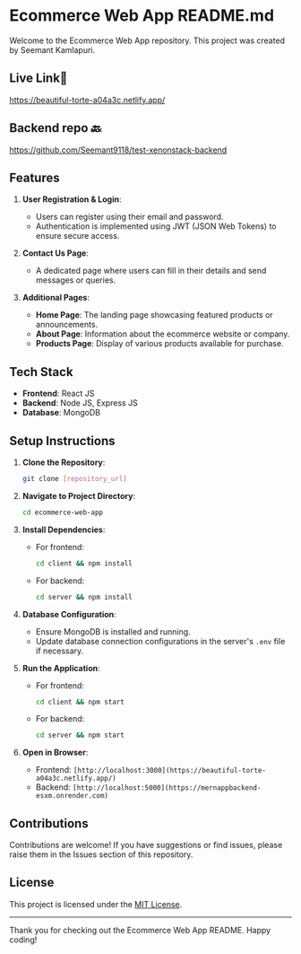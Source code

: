 # Ecommerce Web App README.md

Welcome to the Ecommerce Web App repository. This project was created by Seemant Kamlapuri.

## Live Link🎉
https://beautiful-torte-a04a3c.netlify.app/

## Backend repo 🔙
https://github.com/Seemant9118/test-xenonstack-backend


## Features

1. **User Registration & Login**: 
    - Users can register using their email and password.
    - Authentication is implemented using JWT (JSON Web Tokens) to ensure secure access.

2. **Contact Us Page**:
    - A dedicated page where users can fill in their details and send messages or queries.

3. **Additional Pages**:
    - **Home Page**: The landing page showcasing featured products or announcements.
    - **About Page**: Information about the ecommerce website or company.
    - **Products Page**: Display of various products available for purchase.

## Tech Stack

- **Frontend**: React JS
- **Backend**: Node JS, Express JS
- **Database**: MongoDB


## Setup Instructions

1. **Clone the Repository**:
    ```bash
    git clone [repository_url]
    ```

2. **Navigate to Project Directory**:
    ```bash
    cd ecommerce-web-app
    ```

3. **Install Dependencies**:
    - For frontend:
        ```bash
        cd client && npm install
        ```
    - For backend:
        ```bash
        cd server && npm install
        ```

4. **Database Configuration**:
    - Ensure MongoDB is installed and running.
    - Update database connection configurations in the server's `.env` file if necessary.

5. **Run the Application**:
    - For frontend:
        ```bash
        cd client && npm start
        ```
    - For backend:
        ```bash
        cd server && npm start
        ```

6. **Open in Browser**:
    - Frontend: `[http://localhost:3000](https://beautiful-torte-a04a3c.netlify.app/)`
    - Backend: `[http://localhost:5000](https://mernappbackend-esxm.onrender.com)`

## Contributions

Contributions are welcome! If you have suggestions or find issues, please raise them in the Issues section of this repository.

## License

This project is licensed under the [MIT License](LICENSE).

---

Thank you for checking out the Ecommerce Web App README. Happy coding!
